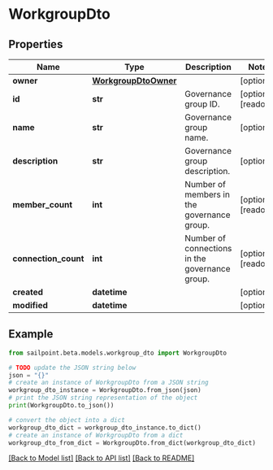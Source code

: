 # WorkgroupDto


## Properties

Name | Type | Description | Notes
------------ | ------------- | ------------- | -------------
**owner** | [**WorkgroupDtoOwner**](WorkgroupDtoOwner.md) |  | [optional] 
**id** | **str** | Governance group ID. | [optional] [readonly] 
**name** | **str** | Governance group name. | [optional] 
**description** | **str** | Governance group description. | [optional] 
**member_count** | **int** | Number of members in the governance group. | [optional] [readonly] 
**connection_count** | **int** | Number of connections in the governance group. | [optional] [readonly] 
**created** | **datetime** |  | [optional] 
**modified** | **datetime** |  | [optional] 

## Example

```python
from sailpoint.beta.models.workgroup_dto import WorkgroupDto

# TODO update the JSON string below
json = "{}"
# create an instance of WorkgroupDto from a JSON string
workgroup_dto_instance = WorkgroupDto.from_json(json)
# print the JSON string representation of the object
print(WorkgroupDto.to_json())

# convert the object into a dict
workgroup_dto_dict = workgroup_dto_instance.to_dict()
# create an instance of WorkgroupDto from a dict
workgroup_dto_from_dict = WorkgroupDto.from_dict(workgroup_dto_dict)
```
[[Back to Model list]](../README.md#documentation-for-models) [[Back to API list]](../README.md#documentation-for-api-endpoints) [[Back to README]](../README.md)


